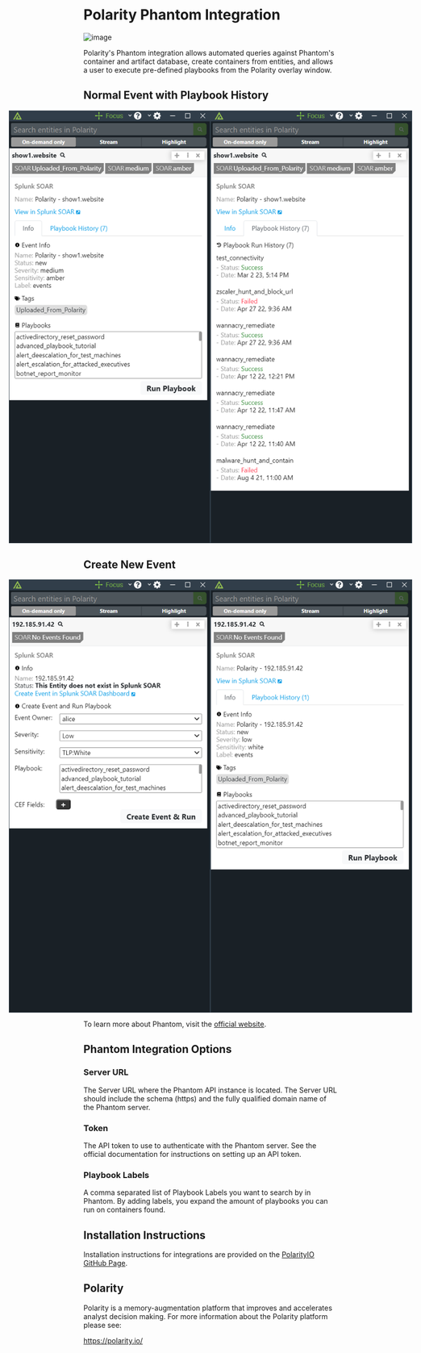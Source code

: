 # Polarity Phantom Integration

![image](https://img.shields.io/badge/status-beta-green.svg)

Polarity's Phantom integration allows automated queries against Phantom's container and artifact database, create containers from entities, and allows a user to execute pre-defined playbooks from the Polarity overlay window.

## Normal Event with Playbook History
<div style="display:flex; justify-content:center; align-items:center;">
  <img width="400" alt="Integration Example Event Info" src="./assets/integration-example-event-info.png">
  <img width="400" alt="Integration Example Event History" src="./assets/integration-example-event-history.png">
</div>

## Create New Event
<div style="display:flex; justify-content:center; align-items:center;">
  <img width="400" alt="Integration Example New Event" src="./assets/integration-example-new-event.png">
  <img width="400" alt="Integration Example New Event Created" src="./assets/integration-example-new-event-created.png">
</div>

To learn more about Phantom, visit the [official website](https://www.phantom.us).


## Phantom Integration Options

### Server URL

The Server URL where the Phantom API instance is located.  The Server URL should include the schema (https) and the fully qualified domain name of the Phantom server.

### Token

The API token to use to authenticate with the Phantom server.  See the official documentation for instructions on setting up an API token.

### Playbook Labels

A comma separated list of Playbook Labels you want to search by in Phantom. By adding labels, you expand the amount of playbooks you can run on containers found.

## Installation Instructions

Installation instructions for integrations are provided on the [PolarityIO GitHub Page](https://polarityio.github.io/).


## Polarity

Polarity is a memory-augmentation platform that improves and accelerates analyst decision making.  For more information about the Polarity platform please see:

https://polarity.io/
